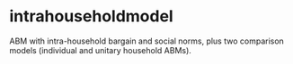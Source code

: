# intrahouseholdmodel
ABM with intra-household bargain and social norms, plus two comparison models (individual and unitary household ABMs).
